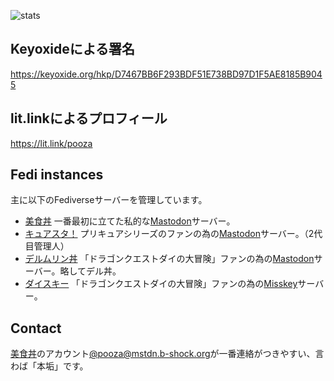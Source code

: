 ![stats](https://github-readme-stats.vercel.app/api?username=pooza&hide=prs,issues,contribs)

## Keyoxideによる署名

https://keyoxide.org/hkp/D7467BB6F293BDF51E738BD97D1F5AE8185B9045

## lit.linkによるプロフィール

https://lit.link/pooza

## Fedi instances

主に以下のFediverseサーバーを管理しています。

- [美食丼](https://mstdn.b-shock.org) 一番最初に立てた私的な[Mastodon](https://github.com/mastodon/mastodon)サーバー。
- [キュアスタ！](https://precure.ml) プリキュアシリーズのファンの為の[Mastodon](https://github.com/mastodon/mastodon)サーバー。（2代目管理人）
- [デルムリン丼](https://mstdn.delmulin.com) 「ドラゴンクエストダイの大冒険」ファンの為の[Mastodon](https://github.com/mastodon/mastodon)サーバー。略してデル丼。
- [ダイスキー](https://misskey.delmulin.com) 「ドラゴンクエストダイの大冒険」ファンの為の[Misskey](https://github.com/misskey-dev/misskey)サーバー。

## Contact

[美食丼](https://mstdn.b-shock.org)のアカウント[@pooza@mstdn.b-shock.org](https://mstdn.b-shock.org/@pooza)が一番連絡がつきやすい、言わば「本垢」です。  
